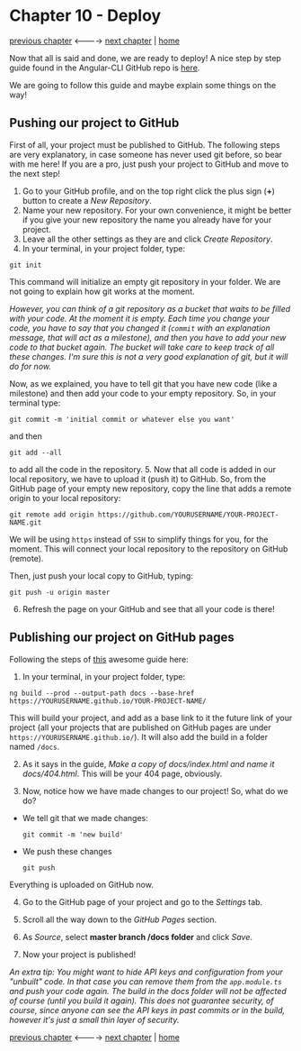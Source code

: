 # Chapter 10 - Deploy

[previous chapter](Chapter_09.md) <----> [next chapter](Chapter_11.md) | [home](README.md)

Now that all is said and done, we are ready to deploy!
A nice step by step guide found in the Angular-CLI GitHub repo is [here](https://github.com/angular/angular-cli/wiki/stories-github-pages).

We are going to follow this guide and maybe explain some things on the way!

## Pushing our project to GitHub

First of all, your project must be published to GitHub. The following steps
are very explanatory, in case someone has never used git before, so bear with me here!
If you are a pro, just push your project to GitHub and move to the next step!

1. Go to your GitHub profile, and on the top right click the plus sign (__+__) button
to create a _New Repository_.
2. Name your new repository. For your own convenience, it might be better if you
give your new repository the name you already have for your project.
3. Leave all the other settings as they are and click _Create Repository_.
4. In your terminal, in your project folder, type:
```
git init
```
This command will initialize an empty git repository in your folder. We are not
going to explain how git works at the moment.

_However, you can think of a git
repository as a bucket that waits to be filled with your code. At the moment it is empty.
Each time you change your code, you have to say that you changed it (`commit` with
  an explanation message, that will act as a milestone), and then you have to add
  your new code to that bucket again.
  The bucket will take care to keep track of all these changes. I'm sure this is not
a very good explanation of git, but it will do for now._

Now, as we explained, you have to tell git that you have new code (like a milestone)
 and then add your code to your empty repository. So, in your terminal type:
```
git commit -m 'initial commit or whatever else you want'
```
and then
```
git add --all
```
to add all the code in the repository.
5. Now that all code is added in our local repository, we have to upload it (push it)
to GitHub. So, from the GitHub page of your empty new repository, copy the line
that adds a remote origin to your local repository:
```
git remote add origin https://github.com/YOURUSERNAME/YOUR-PROJECT-NAME.git
```
We will be using `https` instead of `SSH` to simplify things for you, for the moment.
This will connect your local repository to the repository on GitHub (remote).

Then, just push your local copy to GitHub, typing:
```
git push -u origin master
```
6. Refresh the page on your GitHub and see that all your code is there!

## Publishing our project on GitHub pages

Following the steps of [this](https://github.com/angular/angular-cli/wiki/stories-github-pages)
awesome guide here:

1. In your terminal, in your project folder, type:
```
ng build --prod --output-path docs --base-href https://YOURUSERNAME.github.io/YOUR-PROJECT-NAME/
```
This will build your project, and add as a base link to it the future link of
your project (all your projects that are published on GitHub pages are under
  `https://YOURUSERNAME.github.io/`). It will also add the build in a folder named
  `/docs`.

2. As it says in the guide, _Make a copy of docs/index.html and name it docs/404.html_.
This will be your 404 page, obviously.

3. Now, notice how we have made changes to our project! So, what do we do?
  * We tell git that we made changes:
    ```
    git commit -m 'new build'
    ```
  * We push these changes
    ```
    git push
    ```
Everything is uploaded on GitHub now.

4. Go to the GitHub page of your project and go to the _Settings_ tab.

5. Scroll all the way down to the _GitHub Pages_ section.

6. As _Source_, select __master branch /docs folder__ and click _Save_.

7. Now your project is published!

_An extra tip:
You might want to hide API keys and configuration from your "unbuilt" code.
In that case you can remove them from the `app.module.ts` and push your code again.
The build in the docs folder will not be affected of course (until you build it again).
This does not guarantee security, of course, since anyone can see the API keys in
past commits or in the build, however it's just a small thin layer of
security._

[previous chapter](Chapter_09.md) <----> [next chapter](Chapter_11.md) | [home](README.md)
